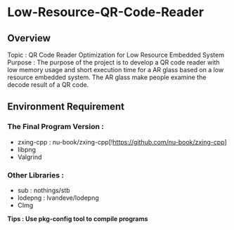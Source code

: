 # Low-Resource-QR-Code-Reader         
              
## Overview
Topic : QR Code Reader Optimization for Low Resource Embedded System            
Purpose : The purpose of the project is to develop a QR code reader with low memory usage and short execution time for a AR glass based on a low resource embedded system. The AR glass make people examine the decode result of a QR code.        
               
## Environment Requirement
### The Final Program Version : 
- zxing-cpp : nu-book/zxing-cpp[!https://github.com/nu-book/zxing-cpp]
- libpng
- Valgrind

### Other Libraries : 
- sub : nothings/stb
- lodepng : lvandeve/lodepng
- CImg

**Tips : Use pkg-config tool to compile programs**
